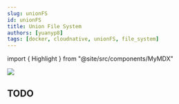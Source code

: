```yaml
---
slug: unionFS
id: unionFS
title: Union File System
authors: [yuanyp8]
tags: [docker, cloudnative, unionFS, file_system]
---
```

import { Highlight } from "@site/src/components/MyMDX"

<img className="Badges" src="https://img.shields.io/badge/author-yuanyp8-yellowgreen"/>

## TODO
